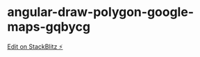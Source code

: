 # angular-draw-polygon-google-maps-gqbycg

[Edit on StackBlitz ⚡️](https://stackblitz.com/edit/angular-draw-polygon-google-maps-gqbycg)